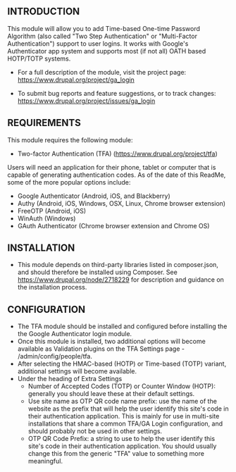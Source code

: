 INTRODUCTION
------------

This module will allow you to add Time-based One-time Password Algorithm 
(also called "Two Step Authentication" or "Multi-Factor Authentication") 
support to user logins. It works with Google's Authenticator app system 
and supports most (if not all) OATH based HOTP/TOTP systems.

 * For a full description of the module, visit the project page:
   https://www.drupal.org/project/ga_login

 * To submit bug reports and feature suggestions, or to track changes:
   https://www.drupal.org/project/issues/ga_login
   
REQUIREMENTS
------------

This module requires the following module:

  * Two-factor Authentication (TFA) (https://www.drupal.org/project/tfa)
  
Users will need an application for their phone, tablet or computer that is
capable of generating authentication codes.  As of the date of this ReadMe,
some of the more popular options include:

  * Google Authenticator (Android, iOS, and Blackberry)
  * Authy (Android, iOS, Windows, OSX, Linux, Chrome browser extension)
  * FreeOTP (Android, iOS)
  * WinAuth (Windows)
  * GAuth Authenticator (Chrome browser extension and Chrome OS)
  
INSTALLATION
------------

  * This module depends on third-party libraries listed in composer.json,
    and should therefore be installed using Composer.  See
    https://www.drupal.org/node/2718229 for description and guidance on the
    installation process.
  
CONFIGURATION
-------------

  * The TFA module should be installed and configured before installing the 
    the Google Authenticator login module.  
  * Once this module is installed, two additional options will become available 
    as Validation plugins on the TFA Settings page - /admin/config/people/tfa. 
  * After selecting the HMAC-based (HOTP) or Time-based (TOTP) variant,
    additional settings will become available.
  * Under the heading of Extra Settings
    * Number of Accepted Codes (TOTP) or Counter Window (HOTP): generally
      you should leave these at their default settings.
    * Use site name as OTP QR code name prefix: use the name of the website
      as the prefix that will help the user identify this site's code in their
      authentication application.  This is mainly for use in multi-site
      installations that share a common TFA/GA Login configuration, and should
      probably not be used in other settings.
    * OTP QR Code Prefix: a string to use to help the user identify this
      site's code in their authentication application.  You should usually
      change this from the generic "TFA" value to something more meaningful.

